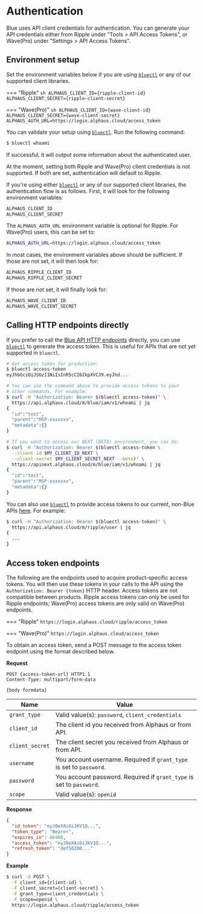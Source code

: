 # Authentication
Blue uses API client credentials for authentication. You can generate your API credentials either from Ripple under "Tools > API Access Tokens", or Wave(Pro) under "Settings > API Access Tokens".

## Environment setup
Set the environment variables below if you are using [`bluectl`](https://alphauslabs.github.io/docs/blueapi/bluectl/) or any of our supported client libraries.

=== "Ripple"
    ```sh
    ALPHAUS_CLIENT_ID={ripple-client-id}
    ALPHAUS_CLIENT_SECRET={ripple-client-secret}
    ```

=== "Wave(Pro)"
    ```sh
    ALPHAUS_CLIENT_ID={wave-client-id}
    ALPHAUS_CLIENT_SECRET={wave-client-secret}
    ALPHAUS_AUTH_URL=https://login.alphaus.cloud/access_token
    ```

You can validate your setup using [`bluectl`](https://alphauslabs.github.io/docs/blueapi/bluectl/). Run the following command:
```sh
$ bluectl whoami
```

If successful, it will output some information about the authenticated user.

At the moment, setting both Ripple and Wave(Pro) client credentials is not supported. If both are set, authentication will default to Ripple.

If you're using either [`bluectl`](https://alphauslabs.github.io/docs/blueapi/bluectl/) or any of our supported client libraries, the authentication flow is as follows. First, it will look for the following environment variables:
```sh
ALPHAUS_CLIENT_ID
ALPHAUS_CLIENT_SECRET
```

The `ALPHAUS_AUTH_URL` environment variable is optional for Ripple. For Wave(Pro) users, this can be set to:
```sh
ALPHAUS_AUTH_URL=https://login.alphaus.cloud/access_token
```

In most cases, the environment variables above should be sufficient. If those are not set, it will then look for:
```sh
ALPHAUS_RIPPLE_CLIENT_ID
ALPHAUS_RIPPLE_CLIENT_SECRET
```

If those are not set, it will finally look for:
```sh
ALPHAUS_WAVE_CLIENT_ID
ALPHAUS_WAVE_CLIENT_SECRET
```

## Calling HTTP endpoints directly
If you prefer to call the [Blue API HTTP endpoints](https://alphauslabs.github.io/blueapidocs/) directly, you can use [`bluectl`](https://alphauslabs.github.io/docs/blueapi/bluectl/) to generate the access token. This is useful for APIs that are not yet supported in `bluectl`.
```sh
# Get access token for production:
$ bluectl access-token
eyJhbGciOiJSUzI1NiIsInR5cCI6IkpXVCJ9.eyJhd...

# You can use the command above to provide access tokens to your
# other commands. For example:
$ curl -H "Authorization: Bearer $(bluectl access-token)" \
  https://api.alphaus.cloud/m/blue/iam/v1/whoami | jq
{
  "id":"test",
  "parent":"MSP-xxxxxxx",
  "metadata":{}
}

# If you want to access our NEXT (BETA) environment, you can do:
$ curl -H "Authorization: Bearer $(bluectl access-token \
  --client-id $MY_CLIENT_ID_NEXT \
  --client-secret $MY_CLIENT_SECRET_NEXT --beta)" \
  https://apinext.alphaus.cloud/m/blue/iam/v1/whoami | jq
{
  "id":"test",
  "parent":"MSP-xxxxxxx",
  "metadata":{}
}
```

You can also use [`bluectl`](https://alphauslabs.github.io/docs/blueapi/bluectl/) to provide access tokens to our current, non-Blue APIs [here](https://docs.mobingi.com/v/api-reference/). For example:
```sh
$ curl -H "Authorization: Bearer $(bluectl access-token)" \
  https://api.alphaus.cloud/m/ripple/user | jq
{
  ...
}
```

## Access token endpoints
The following are the endpoints used to acquire product-specific access tokens. You will then use these tokens in your calls to the API using the `Authorization: Bearer {token}` HTTP header. Access tokens are not compatible between products. Ripple access tokens can only be used for Ripple endpoints; Wave(Pro) access tokens are only valid on Wave(Pro) endpoints.

=== "Ripple"
    ```
    https://login.alphaus.cloud/ripple/access_token
    ```

=== "Wave(Pro)"
    ```
    https://login.alphaus.cloud/access_token
    ```

To obtain an access token, send a POST message to the access token endpoint using the format described below.

**Request**

```
POST {access-token-url} HTTP1.1
Content-Type: multipart/form-data

{body formdata}
```

| **Name** | **Value** |
|---|---|
| `grant_type` | Valid value(s): `password`, `client_credentials` |
| `client_id` | The client id you received from Alphaus or from API. |
| `client_secret` | The client secret you received from Alphaus or from API. |
| `username` | You account username. Required if `grant_type` is set to `password`. |
| `password` | You account password. Required if `grant_type` is set to `password`. |
| `scope` | Valid value(s): `openid` |

**Response**

```json
{
  "id_token": "eyJ0eXAiOiJKV1Q...",
  "token_type": "Bearer",
  "expires_in": 86400,
  "access_token": "eyJ0eXAiOiJKV1Q...",
  "refresh_token": "def50200..."
}
```

**Example**

```sh
$ curl -X POST \
  -F client_id={client-id} \
  -F client_secret={client-secret} \
  -F grant_type=client_credentials \
  -F scope=openid \
  https://login.alphaus.cloud/ripple/access_token
```
